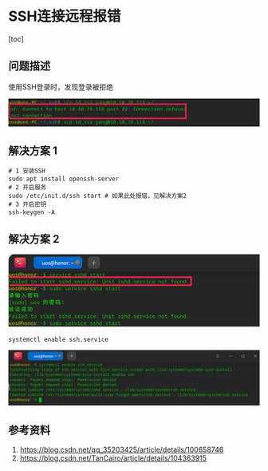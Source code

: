 # SSH连接远程报错       

[toc] 

## 问题描述     

使用SSH登录时，发现登录被拒绝     

![055-1](./img/055-1.png)

## 解决方案 1     

```shell
# 1 安装SSH 
sudo apt install openssh-server
# 2 开启服务 
sudo /etc/init.d/ssh start # 如果此处报错，见解决方案2  
# 3 开启密钥  
ssh-keygen -A
```

## 解决方案 2    

![55-2](./img/55-2.png)

```shell
systemctl enable ssh.service
```

<img src="./img/55-3.png" alt="55-3" style="zoom:75%;" />


## 参考资料   
1. https://blog.csdn.net/qq_35203425/article/details/100658746     
2. <https://blog.csdn.net/TanCairo/article/details/104363915>  